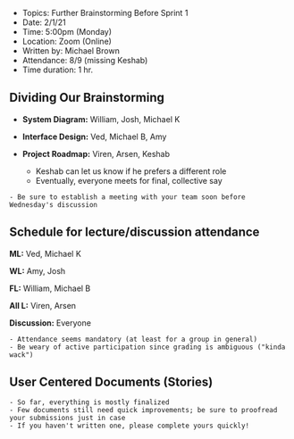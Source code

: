 - Topics: Further Brainstorming Before Sprint 1
- Date: 2/1/21 
- Time: 5:00pm (Monday)
- Location: Zoom (Online)
- Written by: Michael Brown
- Attendance: 8/9 (missing Keshab)
- Time duration: 1 hr.

## Dividing Our Brainstorming

- **System Diagram:** William, Josh, Michael K

- **Interface Design:** Ved, Michael B, Amy

- **Project Roadmap:** Viren, Arsen, Keshab
  * Keshab can let us know if he prefers a different role
  * Eventually, everyone meets for final, collective say
  
```
- Be sure to establish a meeting with your team soon before Wednesday's discussion
```

## Schedule for lecture/discussion attendance

**ML:** Ved, Michael K

**WL:** Amy, Josh

**FL:** William, Michael B

**All L:** Viren, Arsen

**Discussion:** Everyone
```
- Attendance seems mandatory (at least for a group in general)
- Be weary of active participation since grading is ambiguous ("kinda wack")
```

## User Centered Documents (Stories)
```
- So far, everything is mostly finalized
- Few documents still need quick improvements; be sure to proofread your submissions just in case
- If you haven't written one, please complete yours quickly!
```
